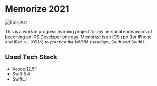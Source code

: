 # Memorize 2021
![EmojiArt](assets/EmojiArt.png)

This is a work in progress learning project for my personal endeavours of becoming an iOS Developer one day.
Memorize is an iOS app (for iPhone and iPad >= iOS14) to practice the MVVM paradigm, Swift and SwiftUI.

## Used Tech Stack
- Xcode 12.5.1
- Swift 5.4
- SwiftUI 
